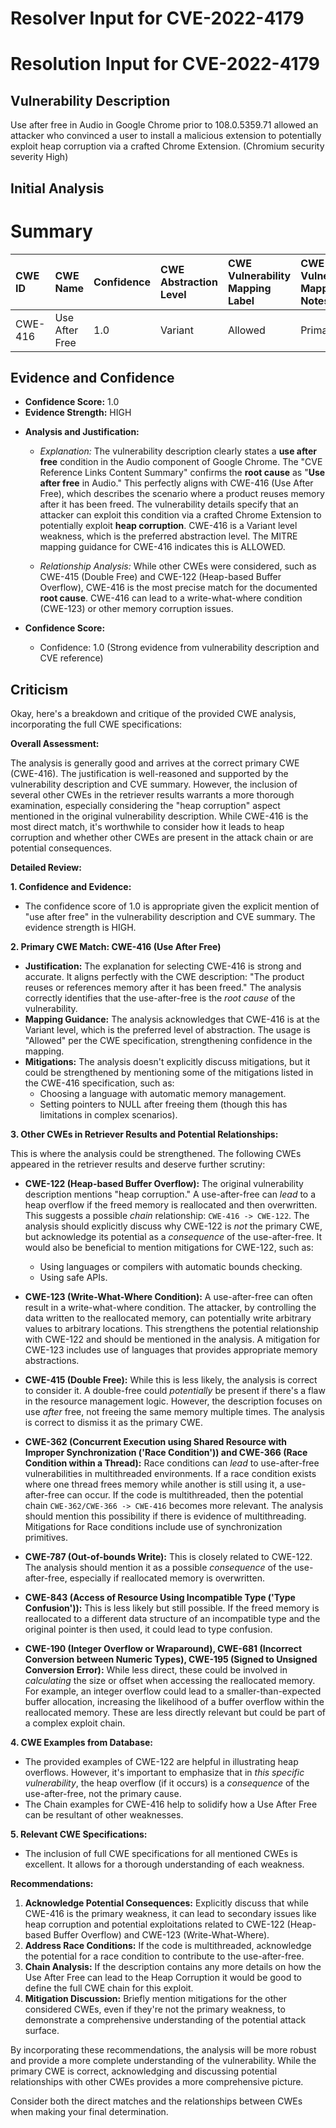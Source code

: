 # Resolver Input for CVE-2022-4179

# Resolution Input for CVE-2022-4179

## Vulnerability Description
Use after free in Audio in Google Chrome prior to 108.0.5359.71 allowed an attacker who convinced a user to install a malicious extension to potentially exploit heap corruption via a crafted Chrome Extension. (Chromium security severity High)

## Initial Analysis
# Summary
| CWE ID  | CWE Name                          | Confidence | CWE Abstraction Level | CWE Vulnerability Mapping Label | CWE-Vulnerability Mapping Notes |
| :------- | :-------------------------------- | :--------- | :-------------------- | :------------------------------ | :------------------------------ |
| CWE-416 | Use After Free                    | 1.0        | Variant               | Allowed                         | Primary CWE                  |

## Evidence and Confidence

*   **Confidence Score:** 1.0
*   **Evidence Strength:** HIGH

- **Analysis and Justification:**
  - *Explanation:* The vulnerability description clearly states a **use after free** condition in the Audio component of Google Chrome. The "CVE Reference Links Content Summary" confirms the **root cause** as "**Use after free** in Audio." This perfectly aligns with CWE-416 (Use After Free), which describes the scenario where a product reuses memory after it has been freed. The vulnerability details specify that an attacker can exploit this condition via a crafted Chrome Extension to potentially exploit **heap corruption**. CWE-416 is a Variant level weakness, which is the preferred abstraction level. The MITRE mapping guidance for CWE-416 indicates this is ALLOWED.

  - *Relationship Analysis:* While other CWEs were considered, such as CWE-415 (Double Free) and CWE-122 (Heap-based Buffer Overflow), CWE-416 is the most precise match for the documented **root cause**. CWE-416 can lead to a write-what-where condition (CWE-123) or other memory corruption issues.

- **Confidence Score:**
  - Confidence: 1.0 (Strong evidence from vulnerability description and CVE reference)

## Criticism
Okay, here's a breakdown and critique of the provided CWE analysis, incorporating the full CWE specifications:

**Overall Assessment:**

The analysis is generally good and arrives at the correct primary CWE (CWE-416). The justification is well-reasoned and supported by the vulnerability description and CVE summary.  However, the inclusion of several other CWEs in the retriever results warrants a more thorough examination, especially considering the "heap corruption" aspect mentioned in the original vulnerability description. While CWE-416 is the most direct match, it's worthwhile to consider how it leads to heap corruption and whether other CWEs are present in the attack chain or are potential consequences.

**Detailed Review:**

**1. Confidence and Evidence:**

*   The confidence score of 1.0 is appropriate given the explicit mention of "use after free" in the vulnerability description and CVE summary.  The evidence strength is HIGH.

**2. Primary CWE Match: CWE-416 (Use After Free)**

*   **Justification:** The explanation for selecting CWE-416 is strong and accurate. It aligns perfectly with the CWE description: "The product reuses or references memory after it has been freed." The analysis correctly identifies that the use-after-free is the *root cause* of the vulnerability.
*   **Mapping Guidance:** The analysis acknowledges that CWE-416 is at the Variant level, which is the preferred level of abstraction. The usage is "Allowed" per the CWE specification, strengthening confidence in the mapping.
*   **Mitigations:** The analysis doesn't explicitly discuss mitigations, but it could be strengthened by mentioning some of the mitigations listed in the CWE-416 specification, such as:
    *   Choosing a language with automatic memory management.
    *   Setting pointers to NULL after freeing them (though this has limitations in complex scenarios).

**3. Other CWEs in Retriever Results and Potential Relationships:**

This is where the analysis could be strengthened.  The following CWEs appeared in the retriever results and deserve further scrutiny:

*   **CWE-122 (Heap-based Buffer Overflow):**  The original vulnerability description mentions "heap corruption."  A use-after-free can *lead* to a heap overflow if the freed memory is reallocated and then overwritten.  This suggests a possible *chain* relationship: `CWE-416 -> CWE-122`. The analysis should explicitly discuss why CWE-122 is *not* the primary CWE, but acknowledge its potential as a *consequence* of the use-after-free.  It would also be beneficial to mention mitigations for CWE-122, such as:
    *   Using languages or compilers with automatic bounds checking.
    *   Using safe APIs.

*   **CWE-123 (Write-What-Where Condition):**  A use-after-free can often result in a write-what-where condition. The attacker, by controlling the data written to the reallocated memory, can potentially write arbitrary values to arbitrary locations. This strengthens the potential relationship with CWE-122 and should be mentioned in the analysis. A mitigation for CWE-123 includes use of languages that provides appropriate memory abstractions.

*   **CWE-415 (Double Free):** While this is less likely, the analysis is correct to consider it. A double-free could *potentially* be present if there's a flaw in the resource management logic.  However, the description focuses on use *after* free, not freeing the same memory multiple times.  The analysis is correct to dismiss it as the primary CWE.

*   **CWE-362 (Concurrent Execution using Shared Resource with Improper Synchronization ('Race Condition')) and CWE-366 (Race Condition within a Thread):**  Race conditions can *lead* to use-after-free vulnerabilities in multithreaded environments. If a race condition exists where one thread frees memory while another is still using it, a use-after-free can occur.  If the code is multithreaded, then the potential chain `CWE-362/CWE-366 -> CWE-416` becomes more relevant. The analysis should mention this possibility if there is evidence of multithreading. Mitigations for Race conditions include use of synchronization primitives.

*   **CWE-787 (Out-of-bounds Write):** This is closely related to CWE-122. The analysis should mention it as a possible *consequence* of the use-after-free, especially if reallocated memory is overwritten.

*   **CWE-843 (Access of Resource Using Incompatible Type ('Type Confusion')):** This is less likely but still possible. If the freed memory is reallocated to a different data structure of an incompatible type and the original pointer is then used, it could lead to type confusion.

*   **CWE-190 (Integer Overflow or Wraparound), CWE-681 (Incorrect Conversion between Numeric Types), CWE-195 (Signed to Unsigned Conversion Error):** While less direct, these could be involved in *calculating* the size or offset when accessing the reallocated memory. For example, an integer overflow could lead to a smaller-than-expected buffer allocation, increasing the likelihood of a buffer overflow within the reallocated memory. These are less directly relevant but could be part of a complex exploit chain.

**4. CWE Examples from Database:**

*   The provided examples of CWE-122 are helpful in illustrating heap overflows.  However, it's important to emphasize that in *this specific vulnerability*, the heap overflow (if it occurs) is a *consequence* of the use-after-free, not the primary cause.
* The Chain examples for CWE-416 help to solidify how a Use After Free can be resultant of other weaknesses.

**5. Relevant CWE Specifications:**

* The inclusion of full CWE specifications for all mentioned CWEs is excellent. It allows for a thorough understanding of each weakness.

**Recommendations:**

1.  **Acknowledge Potential Consequences:** Explicitly discuss that while CWE-416 is the primary weakness, it can lead to secondary issues like heap corruption and potential exploitations related to CWE-122 (Heap-based Buffer Overflow) and CWE-123 (Write-What-Where).
2.  **Address Race Conditions:** If the code is multithreaded, acknowledge the potential for a race condition to contribute to the use-after-free.
3.  **Chain Analysis:** If the description contains any more details on how the Use After Free can lead to the Heap Corruption it would be good to define the full CWE chain for this exploit.
4.  **Mitigation Discussion:** Briefly mention mitigations for the other considered CWEs, even if they're not the primary weakness, to demonstrate a comprehensive understanding of the potential attack surface.

By incorporating these recommendations, the analysis will be more robust and provide a more complete understanding of the vulnerability. While the primary CWE is correct, acknowledging and discussing potential relationships with other CWEs provides a more comprehensive picture.

Consider both the direct matches and the relationships between CWEs
when making your final determination.
        